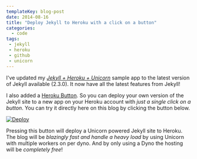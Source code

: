 ```yaml
---
templateKey: blog-post
date: 2014-08-16
title: "Deploy Jekyll to Heroku with a click on a button"
categories:
  - code
tags:
 - jekyll
 - heroku
 - github
 - unicorn
---
```


I've updated my [*Jekyll + Heroku + Unicorn*][git] sample app to the latest version of Jekyll available (2.3.0). It now have all the latest features from Jekyll!

I also added a [Heroku Button][herokubutton]. So you can deploy your own version of the Jekyll site to a new app on your Heroku account with *just a single click on a button*. You can try it directly here on this blog by clicking the button below.
<div class="text-center"><a href="https://heroku.com/deploy?template=https://github.com/himynameisjonas/jekyll-heroku-unicorn"><img src="https://www.herokucdn.com/deploy/button.png" alt="Deploy"></a></div>

Pressing this button will deploy a Unicorn powered Jekyll site to Heroku. The blog will be *blazingly fast and handle a heavy load* by using Unicorn with multiple workers on per dyno. And by only using a Dyno the hosting will be *completely free*!

[git]: https://github.com/himynameisjonas/jekyll-heroku-unicorn
[herokubutton]: https://blog.heroku.com/archives/2014/8/7/heroku-button
